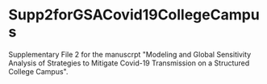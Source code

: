 # Supp2forGSACovid19CollegeCampus
Supplementary File 2 for the manuscrpt "Modeling and Global Sensitivity Analysis of Strategies to Mitigate Covid-19 Transmission on a Structured College Campus". 
